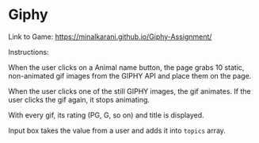 # Giphy
Link to  Game: https://minalkarani.github.io/Giphy-Assignment/


Instructions:

When the user clicks on a Animal name button, the page grabs 10 static, non-animated gif images from the GIPHY API and place them on the page.

When the user clicks one of the still GIPHY images, the gif animates. If the user clicks the gif again, it stops animating.

With every gif, its rating (PG, G, so on) and title is displayed.
  
Input box takes the value from a user and adds it into `topics` array. 


